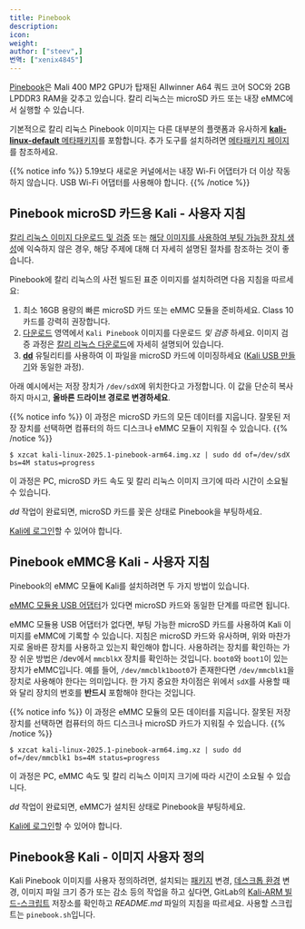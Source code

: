 ```yaml
---
title: Pinebook
description:
icon:
weight:
author: ["steev",]
번역: ["xenix4845"]
---
```


[Pinebook](https://www.pine64.org/pinebook/)은 Mali 400 MP2 GPU가 탑재된 Allwinner A64 쿼드 코어 SOC와 2GB LPDDR3 RAM을 갖추고 있습니다. 칼리 리눅스는 microSD 카드 또는 내장 eMMC에서 실행할 수 있습니다.

기본적으로 칼리 리눅스 Pinebook 이미지는 다른 대부분의 플랫폼과 유사하게 [**kali-linux-default** 메타패키지](/docs/general-use/metapackages/)를 포함합니다. 추가 도구를 설치하려면 [메타패키지 페이지](/docs/general-use/metapackages/)를 참조하세요.

{{% notice info %}}
5.19보다 새로운 커널에서는 내장 Wi-Fi 어댑터가 더 이상 작동하지 않습니다. USB Wi-Fi 어댑터를 사용해야 합니다.
{{% /notice %}}

## Pinebook microSD 카드용 Kali - 사용자 지침

[칼리 리눅스 이미지 다운로드 및 검증](/docs/introduction/download-official-kali-linux-images/) 또는 [해당 이미지를 사용하여 부팅 가능한 장치 생성](/docs/usb/live-usb-install-with-windows/)에 익숙하지 않은 경우, 해당 주제에 대해 더 자세히 설명된 절차를 참조하는 것이 좋습니다.

Pinebook에 칼리 리눅스의 사전 빌드된 표준 이미지를 설치하려면 다음 지침을 따르세요:

1. 최소 16GB 용량의 빠른 microSD 카드 또는 eMMC 모듈을 준비하세요. Class 10 카드를 강력히 권장합니다.
2. [다운로드](/get-kali/) 영역에서 `Kali Pinebook` 이미지를 다운로드 _및 검증_ 하세요. 이미지 검증 과정은 [칼리 리눅스 다운로드](/docs/introduction/download-official-kali-linux-images/)에 자세히 설명되어 있습니다.
3. **[dd](https://manpages.debian.org/testing/coreutils/dd.1.en.html)** 유틸리티를 사용하여 이 파일을 microSD 카드에 이미징하세요 ([Kali USB 만들기](/docs/usb/live-usb-install-with-windows/)와 동일한 과정).

아래 예시에서는 저장 장치가 `/dev/sdX`에 위치한다고 가정합니다. 이 값을 단순히 복사하지 마시고, **올바른 드라이브 경로로 변경하세요**.

{{% notice info %}}
이 과정은 microSD 카드의 모든 데이터를 지웁니다. 잘못된 저장 장치를 선택하면 컴퓨터의 하드 디스크나 eMMC 모듈이 지워질 수 있습니다.
{{% /notice %}}

```console
$ xzcat kali-linux-2025.1-pinebook-arm64.img.xz | sudo dd of=/dev/sdX bs=4M status=progress
```

이 과정은 PC, microSD 카드 속도 및 칼리 리눅스 이미지 크기에 따라 시간이 소요될 수 있습니다.

_dd_ 작업이 완료되면, microSD 카드를 꽂은 상태로 Pinebook을 부팅하세요.

[Kali에 로그인](/docs/introduction/default-credentials/)할 수 있어야 합니다.

## Pinebook eMMC용 Kali - 사용자 지침

Pinebook의 eMMC 모듈에 Kali를 설치하려면 두 가지 방법이 있습니다.

[eMMC 모듈용 USB 어댑터](https://pine64.com/product/usb-adapter-for-emmc-module/?v=0446c16e2e66)가 있다면 microSD 카드와 동일한 단계를 따르면 됩니다.

eMMC 모듈용 USB 어댑터가 없다면, 부팅 가능한 microSD 카드를 사용하여 Kali 이미지를 eMMC에 기록할 수 있습니다. 지침은 microSD 카드와 유사하며, 위와 마찬가지로 올바른 장치를 사용하고 있는지 확인해야 합니다. 사용하려는 장치를 확인하는 가장 쉬운 방법은 /dev에서 `mmcblkX` 장치를 확인하는 것입니다. `boot0`와 `boot1`이 있는 장치가 eMMC입니다. 예를 들어, `/dev/mmcblk1boot0`가 존재한다면 `/dev/mmcblk1`을 장치로 사용해야 한다는 의미입니다. 한 가지 중요한 차이점은 위에서 `sdX`를 사용할 때와 달리 장치의 번호를 **반드시** 포함해야 한다는 것입니다.

{{% notice info %}}
이 과정은 eMMC 모듈의 모든 데이터를 지웁니다. 잘못된 저장 장치를 선택하면 컴퓨터의 하드 디스크나 microSD 카드가 지워질 수 있습니다.
{{% /notice %}}

```console
$ xzcat kali-linux-2025.1-pinebook-arm64.img.xz | sudo dd of=/dev/mmcblk1 bs=4M status=progress
```

이 과정은 PC, eMMC 속도 및 칼리 리눅스 이미지 크기에 따라 시간이 소요될 수 있습니다.

_dd_ 작업이 완료되면, eMMC가 설치된 상태로 Pinebook을 부팅하세요.

[Kali에 로그인](/docs/introduction/default-credentials/)할 수 있어야 합니다.

## Pinebook용 Kali - 이미지 사용자 정의

Kali Pinebook 이미지를 사용자 정의하려면, 설치되는 [패키지](/docs/general-use/metapackages/) 변경, [데스크톱 환경](/docs/general-use/switching-desktop-environments/) 변경, 이미지 파일 크기 증가 또는 감소 등의 작업을 하고 싶다면, GitLab의 [Kali-ARM 빌드-스크립트](https://gitlab.com/kalilinux/build-scripts/kali-arm) 저장소를 확인하고 _README.md_ 파일의 지침을 따르세요. 사용할 스크립트는 `pinebook.sh`입니다.
